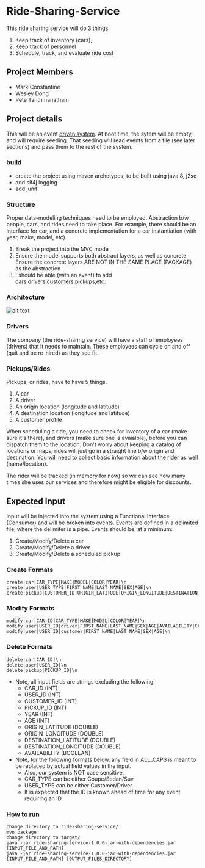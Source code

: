 # Ride-Sharing-Service
This ride sharing service will do 3 things. 
1. Keep track of inventory (cars), 
2. Keep track of personnel
3. Schedule, track, and evaluate ride cost


## Project Members
* Mark Constantine
* Wesley Dong
* Pete Tanthmanatham


## Project details
This will be an event [driven system](https://en.wikipedia.org/wiki/Event-driven_architecture).
At boot time, the sytem will be empty, and will require seeding. That seeding will read events from a file (see later sections) and pass them to the rest of the system. 

### build
* create the project using maven archetypes, to be built using java 8, j2se
* add slf4j logging
* add junit


### Structure
Proper data-modeling techniques need to be employed. Abstraction b/w people, cars, and rides need to take place. For example, there should be an Interface for car, and a concrete implementation for a car instantiation (with year, make, model, etc).

1. Break the project into the MVC mode
2. Ensure the model supports both abstract layers, as well as concrete. Ensure the concrete layers ARE NOT IN THE SAME PLACE (PACKAGE) as the abstraction
3. I should be able (with an event) to add cars,drivers,customers,pickups,etc.

### Architecture
![alt text](https://github.com/ODW-Interns/Ride-Sharing-System/blob/master/docs/Architecture.png "Architecture")


### Drivers
The company (the ride-sharing service) will have a staff of employees (drivers) that it needs to maintain. These employees can cycle on and off (quit and be re-hired) as they see fit.

### Pickups/Rides
Pickups, or rides, have to have 5 things.
1. A car
2. A driver
3. An origin location (longitude and latitude)
4. A destination location (longitude and latitude)
5. A customer profile

When scheduling a ride, you need to check for inventory of a car (make sure it's there), and drivers (make sure one is avaialble), before you can dispatch them to the location. Don't worry about keeping a catalog of locations or maps, rides will just go in a straight line b/w origin and destination. You will need to collect basic information about the rider as well (name/location).

The rider will be tracked (in memory for now) so we can see how many times she uses our services and therefore might be eligible for discounts. 


## Expected Input
Input will be injected into the system using a Functional Interface (Consumer) and will be broken into events. Events are defined in a delimited file, where the delimiter is a pipe.
Events should be, at a minimum:
1. Create/Modify/Delete a car
2. Create/Modify/Delete a driver
3. Create/Modify/Delete a scheduled pickup

### Create Formats
```
create|car|CAR_TYPE|MAKE|MODEL|COLOR|YEAR|\n
create|user|USER_TYPE|FIRST_NAME|LAST_NAME|SEX|AGE|\n
create|pickup|CUSTOMER_ID|ORIGIN_LATITUDE|ORIGIN_LONGITUDE|DESTINATION_LATITUDE|DESTINATION_LONGITUDE|\n
```
### Modify Formats
```
modify|car|CAR_ID|CAR_TYPE|MAKE|MODEL|COLOR|YEAR|\n
modify|user|USER_ID|driver|FIRST_NAME|LAST_NAME|SEX|AGE|AVAILABILITY|CAR_ID|\n
modify|user|USER_ID|customer|FIRST_NAME|LAST_NAME|SEX|AGE|\n
```
### Delete Formats
```
delete|car|CAR_ID|\n
delete|user|USER_ID|\n
delete|pickup|PICKUP_ID|\n
```
* Note, all input fields are strings excluding the following:
  * CAR_ID (INT)
  * USER_ID (INT)
  * CUSTOMER_ID (INT)
  * PICKUP_ID (INT)
  * YEAR (INT)
  * AGE (INT)
  * ORIGIN_LATITUDE (DOUBLE)
  * ORIGIN_LONGITUDE (DOUBLE)
  * DESTINATION_LATITUDE (DOUBLE)
  * DESTINATION_LONGITUDE (DOUBLE)
  * AVAILABILITY (BOOLEAN)
* Note, for the following formats below, any field in ALL_CAPS is meant to be replaced by actual field values in the input.
  * Also, our system is NOT case sensitive.
  * CAR_TYPE can be either Coupe/Sedan/Suv
  * USER_TYPE can be either Customer/Driver
  * It is expected that the ID is known ahead of time for any event requiring an ID.
   
### How to run
```
change directory to ride-sharing-service/
mvn package 
change directory to target/
java -jar ride-sharing-service-1.0.0-jar-with-dependencies.jar [INPUT_FILE_AND_PATH] 
java -jar ride-sharing-service-1.0.0-jar-with-dependencies.jar [INPUT_FILE_AND_PATH] [OUTPUT_FILES_DIRECTORY]
```
